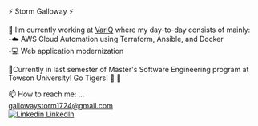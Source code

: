 :zap: Storm Galloway :zap:

:briefcase: I’m currently working at [VariQ](https://www.variq.com/) where my day-to-day consists of mainly:<br />
  -:cloud: AWS Cloud Automation using Terraform, Ansible, and Docker<br />
  -:computer: Web application modernization<br />
  
:seedling:Currently in last semester of Master's Software Engineering program at Towson University!  Go Tigers! :tiger: :tiger:

📫 How to reach me: ...<br />
    gallowaystorm1724@gmail.com<br />
    [![Linkedin](https://i.stack.imgur.com/gVE0j.png) LinkedIn](https://www.linkedin.com/in/stormgalloway)

